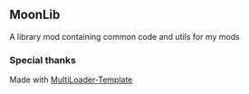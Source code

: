 ## MoonLib

A library mod containing common code and utils for my mods

### Special thanks

Made with [MultiLoader-Template](https://github.com/jaredlll08/MultiLoader-Template)
